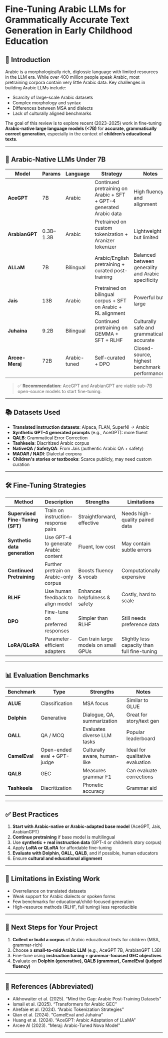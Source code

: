 # Fine-Tuning Arabic LLMs for Grammatically Accurate Text Generation in Early Childhood Education

## 📌 Introduction

Arabic is a morphologically rich, diglossic language with limited resources in the LLM era. While over 400 million people speak Arabic, most pretraining corpora contain very little Arabic data. Key challenges in building Arabic LLMs include:

- Scarcity of large-scale Arabic datasets
- Complex morphology and syntax
- Differences between MSA and dialects
- Lack of culturally aligned benchmarks

The goal of this review is to explore recent (2023–2025) work in fine-tuning **Arabic-native large language models (<7B)** for **accurate, grammatically correct generation**, especially in the context of **children’s educational texts**.

---

## 🧠 Arabic-Native LLMs Under 7B

| Model        | Params | Language | Strategy | Notes |
|--------------|--------|----------|----------|-------|
| **AceGPT**   | 7B     | Arabic   | Continued pretraining on Arabic + SFT + GPT-4 generated Arabic data | High fluency and alignment |
| **ArabianGPT** | 0.3B–1.3B | Arabic | Pretrained on custom tokenization + Aranizer tokenizer | Lightweight but limited |
| **ALLaM**    | 7B     | Bilingual | Arabic/English pretraining + curated post-training | Balanced between generality and Arabic specificity |
| **Jais**     | 13B    | Arabic   | Pretrained on bilingual corpus + SFT on Arabic + RL alignment | Powerful but large |
| **Juhaina**  | 9.2B   | Bilingual | Continued pretraining on GEMMA + SFT + RLHF | Culturally safe and grammatically accurate |
| **Arcee-Meraj** | 72B  | Arabic-tuned | Self-curated + DPO | Closed-source, highest benchmark performance |

> ✅ **Recommendation:** AceGPT and ArabianGPT are viable sub-7B open-source models to start fine-tuning.

---

## 📚 Datasets Used

- **Translated instruction datasets**: Alpaca, FLAN, SuperNI → Arabic
- **Synthetic GPT-4 generated prompts** (e.g., AceGPT): more fluent
- **QALB**: Grammatical Error Correction
- **Tashkeela**: Diacritized Arabic corpus
- **NativeQA / SafetyQA**: From Jais (authentic Arabic QA + safety)
- **MADAR / NADI**: Dialectal corpora
- **Children's stories or textbooks**: Scarce publicly, may need custom curation

---

## 🛠️ Fine-Tuning Strategies

| Method | Description | Strengths | Limitations |
|--------|-------------|-----------|-------------|
| **Supervised Fine-Tuning (SFT)** | Train on instruction-response pairs | Straightforward, effective | Needs high-quality paired data |
| **Synthetic data generation** | Use GPT-4 to generate Arabic content | Fluent, low cost | May contain subtle errors |
| **Continued Pretraining** | Further pretrain on Arabic-only corpus | Boosts fluency & vocab | Computationally expensive |
| **RLHF** | Use human feedback to align model | Enhances helpfulness & safety | Costly, hard to scale |
| **DPO** | Fine-tune on preferred responses | Simpler than RLHF | Still needs preference data |
| **LoRA/QLoRA** | Parameter-efficient adapters | Can train large models on small GPUs | Slightly less capacity than full fine-tuning |

---

## 📊 Evaluation Benchmarks

| Benchmark | Type | Strengths | Notes |
|-----------|------|-----------|-------|
| **ALUE** | Classification | MSA focus | Similar to GLUE |
| **Dolphin** | Generative | Dialogue, QA, summarization | Great for story/text gen |
| **OALL** | QA / MCQ | Evaluates diverse LLM tasks | Popular leaderboard |
| **CamelEval** | Open-ended eval + GPT-judge | Culturally aware, human-like | Ideal for qualitative evaluation |
| **QALB** | GEC | Measures grammar F1 | Can evaluate corrections |
| **Tashkeela** | Diacritization | Phonetic accuracy | Grammar aid |

---

## ✅ Best Practices

1. **Start with Arabic-native or Arabic-adapted base model** (AceGPT, Jais, ArabianGPT)
2. **Continue pretraining** if base model is multilingual
3. Use **synthetic + real instruction data** (GPT-4 or children’s story corpus)
4. Apply **LoRA or QLoRA** for affordable fine-tuning
5. **Evaluate with Dolphin, OALL, QALB**, and if possible, human educators
6. Ensure **cultural and educational alignment**

---

## 🔬 Limitations in Existing Work

- Overreliance on translated datasets
- Weak support for Arabic dialects or spoken forms
- Few benchmarks for educational/child-focused generation
- High-resource methods (RLHF, full tuning) less reproducible

---

## 🧭 Next Steps for Your Project

1. **Collect or build a corpus** of Arabic educational texts for children (MSA, grammar-rich)
2. Choose a **small-to-mid Arabic LLM** (e.g., AceGPT 7B, ArabianGPT 1.3B)
3. Fine-tune using **instruction tuning + grammar-focused GEC objectives**
4. Evaluate on **Dolphin (generative), QALB (grammar), CamelEval (judged fluency)**

---

## 📎 References (Abbreviated)

- Alkhowaiter et al. (2025). “Mind the Gap: Arabic Post-Training Datasets”
- Ismail et al. (2025). “Transformers for Arabic GEC”
- Alrefaie et al. (2024). “Arabic Tokenization Strategies”
- Qian et al. (2024). “CamelEval and Juhaina”
- Huang et al. (2024). “AceGPT: Arabic Adaptation of LLaMA”
- Arcee AI (2023). “Meraj: Arabic-Tuned Nova Model”

---


